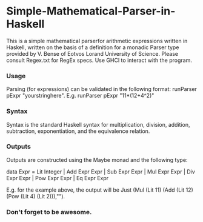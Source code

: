 # Simple-Mathematical-Parser-in-Haskell
This is a simple mathematical parserfor arithmetic expressions written in Haskell, written on the basis of a definition for a monadic Parser type provided by V. Bense of Eotvos Lorand University of Science. Please consult Regex.txt for RegEx specs. Use GHCI to interact with the program.

### Usage
Parsing (for expressions) can be validated in the following format: runParser pExpr "yourstringhere". E.g. runParser pExpr "11\*(12+4^2)"

### Syntax
Syntax is the standard Haskell syntax for multiplication, division, addition, subtraction, exponentiation, and the equivalence relation.

### Outputs
Outputs are constructed using the Maybe monad and the following type:

data Expr = Lit Integer
          | Add Expr Expr
          | Sub Expr Expr
          | Mul Expr Expr
          | Div Expr Expr
          | Pow Expr Expr
          | Eq Expr Expr

E.g. for the example above, the output will be Just (Mul (Lit 11) (Add (Lit 12) (Pow (Lit 4) (Lit 2))),"").

### Don't forget to be awesome.

